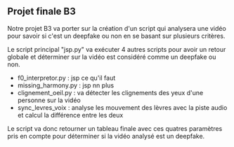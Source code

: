 ## Projet finale B3

Notre projet B3 va porter sur la création d'un script qui analysera une vidéo pour savoir si c'est un deepfake ou non en se basant sur plusieurs critères.

Le script principal "jsp.py" va exécuter 4 autres scripts pour avoir un retour globale et déterminer sur la vidéo est considéré comme un deepfake ou non.

- f0_interpretor.py : jsp ce qu'il faut
- missing_harmony.py : jsp nn plus
- clignement_oeil.py : va détecter les clignements des yeux d'une personne sur la vidéo
- sync_levres_voix : analyse les mouvement des lèvres avec la piste audio et calcul la différence entre les deux

Le script va donc retourner un tableau finale avec ces quatres paramètres pris en compte pour déterminer si la vidéo analysé est un deepfake.